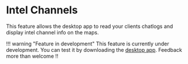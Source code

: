 # Intel Channels
This feature allows the desktop app to read your clients chatlogs and display intel channel info on the maps. 

!!! warning "Feature in development"
    This feature is currently under development. You can test it by downloading the [desktop app](https://eveeye.readthedocs.io/en/latest/desktop-app/). Feedback more than welcome !!
<!--stackedit_data:
eyJoaXN0b3J5IjpbOTk2MjI1NDYyLDExMzkwMTk2MDYsLTE0MT
UwMDI3ODcsODkxNjUyMTQ5XX0=
-->